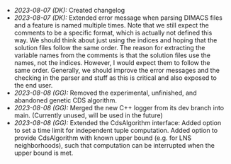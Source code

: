 
* *2023-08-07 (DK):* Created changelog
* *2023-08-07 (DK):* Extended error message when parsing DIMACS files and a feature is named multiple times. Note that we still expect the comments to be a specific format, which is actually not defined this way. We should think about just using the indices and hoping that the solution files follow the same order. The reason for extracting the variable names from the comments is that the solution files use the names, not the indices. However, I would expect them to follow the same order. Generally, we should improve the error messages and the checking in the parser and stuff as this is critical and also exposed to the end user.
* *2023-08-08 (GG):* Removed the experimental, unfinished, and abandoned genetic CDS algorithm.
* *2023-08-08 (GG):* Merged the new C++ logger from its dev branch into main. (Currently unused, will be used in the future)
* *2023-08-08 (GG):* Extended the CdsAlgorithm interface: Added option to set a time limit for independent tuple computation. Added option to provide CdsAlgorithm with known upper bound (e.g. for LNS neighborhoods), such that computation can be interrupted when the upper bound is met.